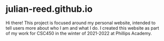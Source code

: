 # julian-reed.github.io
Hi there! This project is focused around my personal website, intended to tell users more about who I am and what I do.
I created this website as part of my work for CSC450 in the winter of 2021-2022 at Phillips Academy.
